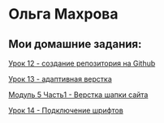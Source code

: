 

# Ольга Махрова
## Мои домашние задания:


[Урок 12 - создание репозитория на Github](https://github.com/OlgaMakhrova/OlgaMakhrova.github.io/ "создание репозитория на Github")


[Урок 13 - адаптивная верстка](https://github.com/OlgaMakhrova/OlgaMakhrova.github.io/ "адаптивная верстка") 


[Модуль 5 Часть1 - Верстка шапки сайта](https://github.com/OlgaMakhrova/OlgaMakhrova.github.io/ "Верстка шапки сайта")


[Урок 14 - Подключение шрифтов](https://github.com/OlgaMakhrova/OlgaMakhrova.github.io/ "Подключение шрифтов")
